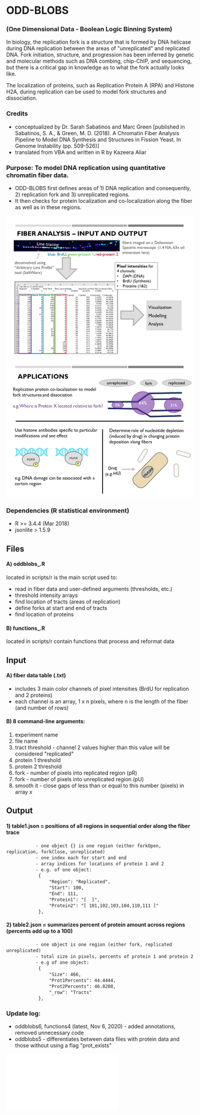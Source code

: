 # ODD-BLOBS
### (One Dimensional Data - Boolean Logic Binning System)

In biology, the replication fork is a structure that is formed by DNA helicase during DNA replication between the areas of "unreplicated" and replicated DNA.
Fork initiation, structure, and progression has been inferred by genetic and molecular methods such as DNA combing, chip-ChIP, and sequencing, but there is a critical gap in knowledge as to what the fork actually looks like.
  
The localization of proteins, such as Replication Protein A (RPA) and Histone H2A, during replication can be used to model fork structures and dissociation. 
  <br /> 

### Credits
* conceptualized by Dr. Sarah Sabatinos and Marc Green [published in Sabatinos, S. A., & Green, M. D. (2018). A Chromatin Fiber Analysis Pipeline to Model DNA Synthesis and Structures in Fission Yeast. In Genome Instability (pp. 509-526)]
* translated from VBA and written in R by Kazeera Aliar

### Purpose: To model DNA replication using quantitative chromatin fiber data.
* ODD-BLOBS first defines areas of 1) DNA replication and consequently, 2) replication fork and 3) unreplicated regions.
* It then checks for protein localization and co-localization along the fiber as well as in these regions.

<img src="visual description/3_QualitativeToQuantitative.JPG?raw=true" width="500"></img>
<img src="visual description/8_Application.JPG?raw=true" width="500"></img>

### Dependencies (R statistical environment)
* R >= 3.4.4 (Mar 2018)
* jsonlite > 1.5.9
   
## Files
#### A) oddblobs_.R 
located in scripts/r is the main script used to:
* read in fiber data and user-defined arguments (thresholds, etc.)
* threshold intensity arrays
* find location of tracts (areas of replication)
* define forks at start and end of tracts
* find location of proteins
 
#### B) functions_.R 
located in scripts/r contain functions that process and reformat data  
  
## Input
#### A) fiber data table (.txt)
- includes 3 main color channels of pixel intensities (BrdU for replication and 2 proteins)
- each channel is an array, 1 x n pixels, where n is the length of the fiber (and number of rows)
 
#### B) 8 command-line arguments:
1) experiment name
2) file name
3) tract threshold - channel 2 values higher than this value will be considered "replicated"
4) protein 1 threshold
5) protein 2 threshold
6) fork - number of pixels into replicated region (pR)
7) fork - number of pixels into unreplicated region (pU)
8) smooth it - close gaps of less than or equal to this number (pixels) in array x
 
 
## Output
#### 1) table1.json = positions of all regions in sequential order along the fiber trace 
               - one object {} is one region (either forkOpen, replication, forkClose, unreplicated)
               - one index each for start and end
               - array indices for locations of protein 1 and 2
               - e.g. of one object: 
                {
                    "Region": "Replicated",
                    "Start": 100,
                    "End": 111,
                    "Protein1": "[  ]", 
                    "Protein2": "[ 101,102,103,104,110,111 ]"
                },
 
#### 2) table2.json = summarizes percent of protein amount across regions (percents add up to a 100)
               - one object is one region (either fork, replicated unreplicated)
               - total size in pixels, percents of protein 1 and protein 2
               - e.g of one object:
                {
                    "Size": 466,
                    "Prot1Percents": 44.4444,
                    "Prot2Percents": 46.8208,
                    "_row": "Tracts"
                },
 
 
### Update log:
* oddblobs6, functions4 (latest, Nov 6, 2020) - added annotations, removed unnecessary code<br /> 
* oddblobs5 - differentiates between data files with protein data and those without using a flag "prot_exists"<br />

![](README_visual.pdf?raw=true)
